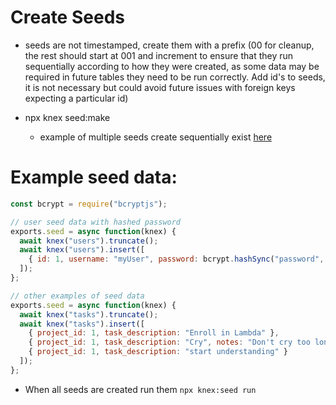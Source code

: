 # Create Seeds

- seeds are not timestamped, create them with a prefix (00 for cleanup, the rest should start at 001 and increment to ensure that they run sequentially according to how they were created, as some data may be required in future tables they need to be run correctly. Add id's to seeds, it is not necessary but could avoid future issues with foreign keys expecting a particular id)

- npx knex seed:make

  - example of multiple seeds create sequentially exist [here](https://github.com/FreedomWriter/node-db-challenge/tree/master/data/seeds)

# Example seed data:

```js
const bcrypt = require("bcryptjs");

// user seed data with hashed password
exports.seed = async function(knex) {
  await knex("users").truncate();
  await knex("users").insert([
    { id: 1, username: "myUser", password: bcrypt.hashSync("password", 10) }
  ]);
};

// other examples of seed data
exports.seed = async function(knex) {
  await knex("tasks").truncate();
  await knex("tasks").insert([
    { project_id: 1, task_description: "Enroll in Lambda" },
    { project_id: 1, task_description: "Cry", notes: "Don't cry too long" },
    { project_id: 1, task_description: "start understanding" }
  ]);
};
```

- When all seeds are created run them
  `npx knex:seed run`
